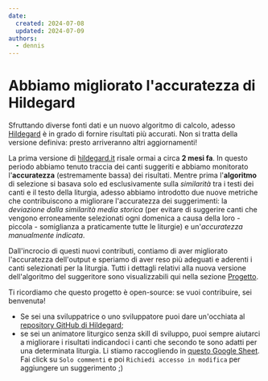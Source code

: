 ```yaml
---
date:
  created: 2024-07-08
  updated: 2024-07-09
authors:
  - dennis
---
```


# Abbiamo migliorato l'accuratezza di Hildegard

Sfruttando diverse fonti dati e un nuovo algoritmo di calcolo, adesso [Hildegard](../../index.md) è in grado di fornire risultati più accurati. Non si tratta della versione definiva: presto arriveranno altri aggiornamenti!
<!-- more -->

La prima versione di [hildegard.it](https://hildegard.it) risale ormai a circa **2 mesi fa**. In questo periodo abbiamo tenuto traccia dei canti suggeriti e abbiamo monitorato l'**accuratezza** (estremamente bassa) dei risultati. Mentre prima l'**algoritmo** di selezione si basava solo ed esclusivamente sulla *similarità* tra i testi dei canti e il testo della liturgia, adesso abbiamo introdotto due nuove metriche che contribuiscono a migliorare l'accuratezza dei suggerimenti: la *deviazione dalla similarità media storica* (per evitare di suggerire canti che vengono erroneamente selezionati ogni domenica a causa della loro - piccola - somiglianza a praticamente tutte le liturgie) e un'*accuratezza manualmente indicata*.

Dall'incrocio di questi nuovi contributi, contiamo di aver migliorato l'accuratezza dell'output e speriamo di aver reso più adeguati e aderenti i canti selezionati per la liturgia. Tutti i dettagli relativi alla nuova versione dell'algoritmo del suggeritore sono visualizzabili qui nella sezione [Progetto](https://hildegard.it/progetto/#come-funziona).

Ti ricordiamo che questo progetto è open-source: se vuoi contribuire, sei benvenutə!

- Se sei una sviluppatrice o uno sviluppatore puoi dare un'occhiata al [repository GitHub di Hildegard](https://github.com/dennisangemi/hildegard);
- se sei un animatore liturgico senza skill di sviluppo, puoi sempre aiutarci a migliorare i risultati indicandoci i canti che secondo te sono adatti per una determinata liturgia. Li stiamo raccogliendo in [questo Google Sheet](https://docs.google.com/spreadsheets/d/1cS9Bf4iBtzkJqROZ6DxxNxJNj6-YqoGFdtIdiM5tpQs/edit?gid=0#gid=0). Fai click su `Solo commenti` e poi `Richiedi accesso in modifica` per aggiungere un suggerimento ;)